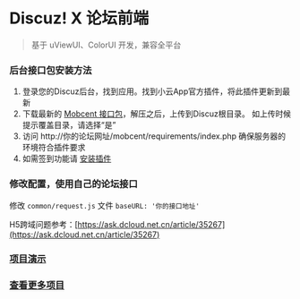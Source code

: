 # Discuz! X 论坛前端

> 基于 uViewUI、ColorUI 开发，兼容全平台

### 后台接口包安装方法


1. 登录您的Discuz后台，找到应用。找到小云App官方插件，将此插件更新到最新
1. 下载最新的 [Mobcent 接口包](https://gitee.com/undsky/mobcent)，解压之后，上传到Discuz根目录。 如上传时候提示覆盖目录，请选择“是”
1. 访问 http://你的论坛网址/mobcent/requirements/index.php 确保服务器的环境符合插件要求
1. 如需签到功能请 [安装插件](https://addon.dismall.com/plugins/dsu_paulsign.html)

### 修改配置，使用自己的论坛接口

修改 `common/request.js` 文件 `baseURL: '你的接口地址'`

H5跨域问题参考：[https://ask.dcloud.net.cn/article/35267](https://ask.dcloud.net.cn/article/35267)

### [项目演示](https://bbs.undsky.com/h5/#/)

### [查看更多项目](https://www.undsky.com)